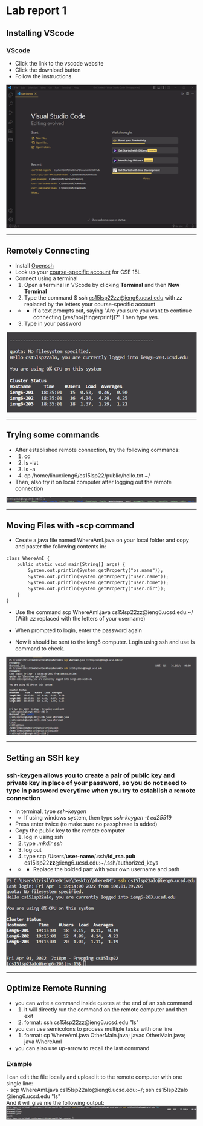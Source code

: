 # Lab report 1

## Installing VScode

### [VScode](https://code.visualstudio.com/)

- Click the link to the vscode website
- Click the download button
- Follow the instructions.

![vscode main menu](vscode.png)

---

## Remotely Connecting

- Install [Openssh](https://docs.microsoft.com/en-us/windows-server/administration/openssh/openssh_install_firstuse)
- Look up your [course-specific account](https://sdacs.ucsd.edu/~icc/index.php) for CSE 15L
- Connect using a terminal
- 1. Open a terminal in VScode by clicking **Terminal** and then **New Terminal**
- 2. Type the command $ ssh cs15lsp22zz@ieng6.ucsd.edu with _zz_ replaced by the letters your course-specific account
- - - if a text prompts out, saying "Are you sure you want to continue connecting (yes/no/[fingerprint])?" Then type yes.
- 3. Type in your password

![Connected Successfully](remote_connect.png)

---

## Trying some commands

- After established remote connection, try the following commands:
- 1. cd
- 2. ls -lat
- 3. ls -a
- 4. cp /home/linux/ieng6/cs15lsp22/public/hello.txt ~/
- Then, also try it on local computer after logging out the remote connection

![ls -a](ls-a.png)

---

## Moving Files with -scp command

- Create a java file named WhereAmI.java on your local folder and copy and paster the following contents in:

```
class WhereAmI {
    public static void main(String[] args) {
        System.out.println(System.getProperty("os.name"));
        System.out.println(System.getProperty("user.name"));
        System.out.println(System.getProperty("user.home"));
        System.out.println(System.getProperty("user.dir"));
    }
}
```

- Use the command scp WhereAmI.java cs15lsp22zz&#8203;@ieng6.ucsd.edu:~/ (With _zz_ replaced with the letters of your username)

- When prompted to login, enter the password again
- Now it should be sent to the ieng6 computer. Login using ssh and use ls command to check.

![scp](scp.png)

---

## Setting an SSH key

### ssh-keygen allows you to create a pair of public key and private key in place of your password, so you do not need to type in password everytime when you try to establish a remote connection

- In terminal, type _ssh-keygen_
- - If using windows system, then type _ssh-keygen -t ed25519_
- Press enter twice (to make sure no passphrase is added)
- Copy the public key to the remote computer
- 1. log in using ssh
- 2. type _.mkdir ssh_
- 3. log out
- 4. type scp /Users/**user-name**/.ssh/**id_rsa.pub** cs15lsp22**zz**@ieng6.ucsd.edu:~/.ssh/authorized_keys
- - - Replace the bolded part with your own username and path

![ssh key](ssh-key.png)

---

## Optimize Remote Running

- you can write a command inside quotes at the end of an ssh command
- 1. it will directly run the command on the remote computer and then exit
- 2. format: ssh cs15lsp22zz&#8203;@ieng6.ucsd.edu "ls"
- you can use semicolons to process multiple tasks with one line
- 1. format: cp WhereAmI.java OtherMain.java; javac OtherMain.java; java WhereAmI
- you can also use up-arrow to recall the last command

### Example

I can edit the file locally and upload it to the remote computer with one single line:  
\- scp WhereAmI.java cs15lsp22alo&#8203;@ieng6.ucsd.edu:~/; ssh cs15lsp22alo&#8203;@ieng6.ucsd.edu "ls"  
And it will give me the following output:
![optimize](optimize.png)
